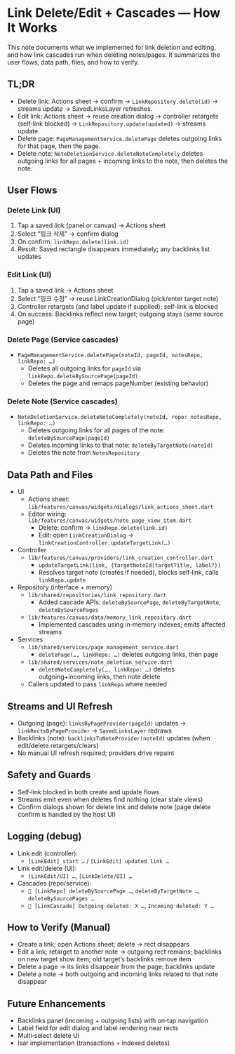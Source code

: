 # Link Delete/Edit + Cascades — How It Works

This note documents what we implemented for link deletion and editing, and how link cascades run when deleting notes/pages. It summarizes the user flows, data path, files, and how to verify.

## TL;DR
- Delete link: Actions sheet → confirm → `LinkRepository.delete(id)` → streams update → SavedLinksLayer refreshes.
- Edit link: Actions sheet → reuse creation dialog → controller retargets (self‑link blocked) → `LinkRepository.update(updated)` → streams update.
- Delete page: `PageManagementService.deletePage` deletes outgoing links for that page, then the page.
- Delete note: `NoteDeletionService.deleteNoteCompletely` deletes outgoing links for all pages + incoming links to the note, then deletes the note.

## User Flows

### Delete Link (UI)
1) Tap a saved link (panel or canvas) → Actions sheet
2) Select “링크 삭제” → confirm dialog
3) On confirm: `linkRepo.delete(link.id)`
4) Result: Saved rectangle disappears immediately; any backlinks list updates

### Edit Link (UI)
1) Tap a saved link → Actions sheet
2) Select “링크 수정” → reuse LinkCreationDialog (pick/enter target note)
3) Controller retargets (and label update if supplied); self‑link is blocked
4) On success: Backlinks reflect new target; outgoing stays (same source page)

### Delete Page (Service cascades)
- `PageManagementService.deletePage(noteId, pageId, notesRepo, linkRepo: …)`
  - Deletes all outgoing links for `pageId` via `linkRepo.deleteBySourcePage(pageId)`
  - Deletes the page and remaps pageNumber (existing behavior)

### Delete Note (Service cascades)
- `NoteDeletionService.deleteNoteCompletely(noteId, repo: notesRepo, linkRepo: …)`
  - Deletes outgoing links for all pages of the note: `deleteBySourcePage(pageId)`
  - Deletes incoming links to that note: `deleteByTargetNote(noteId)`
  - Deletes the note from `NotesRepository`

## Data Path and Files

- UI
  - Actions sheet: `lib/features/canvas/widgets/dialogs/link_actions_sheet.dart`
  - Editor wiring: `lib/features/canvas/widgets/note_page_view_item.dart`
    - Delete: confirm → `linkRepo.delete(link.id)`
    - Edit: open `LinkCreationDialog` → `linkCreationController.updateTargetLink(…)`
- Controller
  - `lib/features/canvas/providers/link_creation_controller.dart`
    - `updateTargetLink(link, {targetNoteId|targetTitle, label?})`
    - Resolves target note (creates if needed), blocks self‑link, calls `linkRepo.update`
- Repository (interface + memory)
  - `lib/shared/repositories/link_repository.dart`
    - Added cascade APIs: `deleteBySourcePage`, `deleteByTargetNote`, `deleteBySourcePages`
  - `lib/features/canvas/data/memory_link_repository.dart`
    - Implemented cascades using in‑memory indexes; emits affected streams
- Services
  - `lib/shared/services/page_management_service.dart`
    - `deletePage(…, linkRepo: …)` deletes outgoing links, then page
  - `lib/shared/services/note_deletion_service.dart`
    - `deleteNoteCompletely(…, linkRepo: …)` deletes outgoing+incoming links, then note delete
  - Callers updated to pass `linkRepo` where needed

## Streams and UI Refresh
- Outgoing (page): `linksByPageProvider(pageId)` updates → `linkRectsByPageProvider` → `SavedLinksLayer` redraws
- Backlinks (note): `backlinksToNoteProvider(noteId)` updates (when edit/delete retargets/clears)
- No manual UI refresh required; providers drive repaint

## Safety and Guards
- Self‑link blocked in both create and update flows
- Streams emit even when deletes find nothing (clear stale views)
- Confirm dialogs shown for delete link and delete note (page delete confirm is handled by the host UI)

## Logging (debug)
- Link edit (controller):
  - `[LinkEdit] start …` / `[LinkEdit] updated link …`
- Link edit/delete (UI):
  - `[LinkEdit/UI] …`, `[LinkDelete/UI] …`
- Cascades (repo/service):
  - `🧹 [LinkRepo] deleteBySourcePage …`, `deleteByTargetNote …`, `deleteBySourcePages …`
  - `🧹 [LinkCascade] Outgoing deleted: X …`, `Incoming deleted: Y …`

## How to Verify (Manual)
- Create a link; open Actions sheet; delete → rect disappears
- Edit a link; retarget to another note → outgoing rect remains; backlinks on new target show item; old target’s backlinks remove item
- Delete a page → its links disappear from the page; backlinks update
- Delete a note → both outgoing and incoming links related to that note disappear

## Future Enhancements
- Backlinks panel (incoming + outgoing lists) with on‑tap navigation
- Label field for edit dialog and label rendering near rects
- Multi‑select delete UI
- Isar implementation (transactions + indexed deletes)
